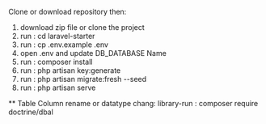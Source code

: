 Clone or download repository then:

1. download zip file or clone the project
2. run : cd laravel-starter
3. run : cp .env.example .env
4. open .env and update DB_DATABASE Name
5. run : composer install
6. run : php artisan key:generate
7. run : php artisan migrate:fresh --seed
8. run : php artisan serve


** Table Column rename or datatype chang:
library-run : composer require doctrine/dbal
